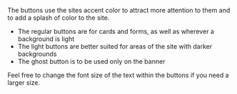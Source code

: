 The buttons use the sites accent color to attract more attention to them and to add a splash of color to the site.

  - The regular buttons are for cards and forms, as well as wherever a background is light
  - The light buttons are better suited for areas of the site with darker backgrounds
  - The ghost button is to be used only on the banner

Feel free to change the font size of the text within the buttons if you need a larger size.
